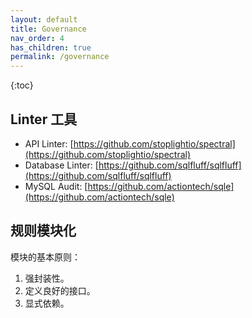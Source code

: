 ```yaml
---
layout: default
title: Governance
nav_order: 4
has_children: true
permalink: /governance
---
```


{:toc}

## Linter 工具

- API Linter: [https://github.com/stoplightio/spectral](https://github.com/stoplightio/spectral)
- Database Linter: [https://github.com/sqlfluff/sqlfluff](https://github.com/sqlfluff/sqlfluff)
- MySQL Audit: [https://github.com/actiontech/sqle](https://github.com/actiontech/sqle)

## 规则模块化

模块的基本原则：

1. 强封装性。
2. 定义良好的接口。
3. 显式依赖。
